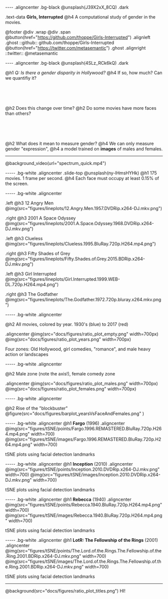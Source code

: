 ---- .aligncenter .bg-black
@unsplash(J39X2xX_8CQ) .dark

.text-data **Girls, Interrupted**
 @h4 A computational study of gender in the movies.
 
@footer
 @div .wrap @div .span
  @button(href="https://github.com/thoppe/Girls-Interrupted") .alignleft .ghost
   ::github:: github.com/thoppe/Girls-Interrupted
  @button(href="https://twitter.com/metasemantic") .ghost .alignright
   ::twitter:: @metasemantic 


---- .aligncenter .bg-black
@unsplash(4SLz_RCk6kQ) .dark


@h1 _Q: Is there a gender disparity in Hollywood?_
@h4 If so, how much? Can we quantifiy it?

<br><br><br>

@h2 Does this change over time?
@h2 Do some movies have more faces than others?

<br><br><br>

@h2 What does it mean to measure gender?
@h4 We can only measure gender "expression",
@h4 a model trained on **images** of males and females.

-------
@background_video(url="spectrum_quick.mp4")


----- .bg-white .aligncenter .slide-top
@unsplash(ny-lHmsHYHk)
@h1 175 movies. 1 frame per second.
@h4 Each face must occupy at least 0.15% of the screen.

----- .bg-white .aligncenter

.left @h3 12 Angry Men
@img(src="figures/lineplots/12.Angry.Men.1957.DVDRip.x264-DJ.mkv.png")

.right @h3 2001 A Space Odyssey
@img(src="figures/lineplots/2001.A.Space.Odyssey.1968.DVDRip.x264-DJ.mkv.png")

.left @h3 Clueless
@img(src="figures/lineplots/Clueless.1995.BluRay.720p.H264.mp4.png")

.right @h3 Fifty Shades of Grey
@img(src="figures/lineplots/Fifty.Shades.of.Grey.2015.BDRip.x264-DJ.mkv.png")

.left @h3 Girl Interrupted
@img(src="figures/lineplots/Girl.Interrupted.1999.WEB-DL.720p.H264.mp4.png")

.right @h3 The Godfather
@img(src="figures/lineplots/The.Godfather.1972.720p.bluray.x264.mkv.png")

----- .bg-white .aligncenter

@h2 All movies, colored by year. 1930's (blue) to 2017 (red)

.aligncenter
   @img(src="docs/figures/ratio_plot_empty.png" width=700px)
   @img(src="docs/figures/ratio_plot_years.png" width=700px)

Four zones: Old Hollywood, girl comedies, "romance", and male heavy action or landscapes

----- .bg-white .aligncenter

@h2 Male zone (note the axis!), female comedy zone

.aligncenter
   @img(src="docs/figures/ratio_plot_males.png" width=700px)
   @img(src="docs/figures/ratio_plot_females.png" width=700px)

----- .bg-white  .aligncenter

@h2 Rise of the "blockbuster"
@figure(src="docs/figures/barplot_yearsVsFaceAndFemales.png" )

----- .bg-white .aligncenter
@h1 **Fargo** (1996)
.aligncenter
  @img(src="figures/tSNE/points/Fargo.1996.REMASTERED.BluRay.720p.H264.mp4.png" width=700) @img(src="figures/tSNE/images/Fargo.1996.REMASTERED.BluRay.720p.H264.mp4.png" width=700)

tSNE plots using facial detection landmarks

----- .bg-white .aligncenter
@h1 **Inception** (2010)
.aligncenter
  @img(src="figures/tSNE/points/Inception.2010.DVDRip.x264-DJ.mkv.png" width=700) @img(src="figures/tSNE/images/Inception.2010.DVDRip.x264-DJ.mkv.png" width=700)

tSNE plots using facial detection landmarks

----- .bg-white .aligncenter
@h1 **Rebecca** (1940)
.aligncenter
  @img(src="figures/tSNE/points/Rebecca.1940.BluRay.720p.H264.mp4.png" width=700) @img(src="figures/tSNE/images/Rebecca.1940.BluRay.720p.H264.mp4.png" width=700)

tSNE plots using facial detection landmarks

----- .bg-white .aligncenter
@h1 **LotR: The Fellowship of the Rings** (2001)
.aligncenter
  @img(src="figures/tSNE/points/The.Lord.of.the.Rings.The.Fellowship.of.the.Ring.2001.BDRip.x264-DJ.mkv.png" width=700) @img(src="figures/tSNE/images/The.Lord.of.the.Rings.The.Fellowship.of.the.Ring.2001.BDRip.x264-DJ.mkv.png" width=700)

tSNE plots using facial detection landmarks

-----
@background(src="docs/figures/ratio_plot_titles.png")
HI!